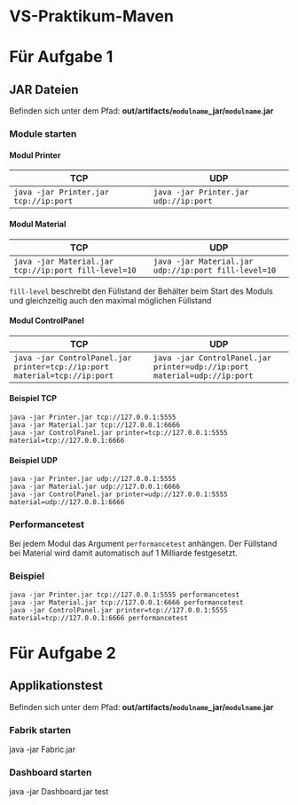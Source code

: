 # VS-Praktikum-Maven

# Für Aufgabe 1

## JAR Dateien

Befinden sich unter dem Pfad: **out/artifacts/`modulname`_jar/`modulname`.jar**

### Module starten

#### Modul Printer

| TCP  | UDP |
|---|---|
|```java -jar Printer.jar tcp://ip:port```|```java -jar Printer.jar udp://ip:port```|

#### Modul Material

| TCP  | UDP |
|---|---|
|```java -jar Material.jar tcp://ip:port fill-level=10```|```java -jar Material.jar udp://ip:port fill-level=10```|

`fill-level` beschreibt den Füllstand der Behälter beim Start des Moduls und gleichzeitig auch den maximal möglichen Füllstand

#### Modul ControlPanel

| TCP  | UDP |
|---|---|
|```java -jar ControlPanel.jar printer=tcp://ip:port material=tcp://ip:port```|```java -jar ControlPanel.jar printer=udp://ip:port material=udp://ip:port```|

#### Beispiel TCP

```
java -jar Printer.jar tcp://127.0.0.1:5555
java -jar Material.jar tcp://127.0.0.1:6666
java -jar ControlPanel.jar printer=tcp://127.0.0.1:5555 material=tcp://127.0.0.1:6666
```

#### Beispiel UDP

```
java -jar Printer.jar udp://127.0.0.1:5555
java -jar Material.jar udp://127.0.0.1:6666
java -jar ControlPanel.jar printer=udp://127.0.0.1:5555 material=udp://127.0.0.1:6666
```

### Performancetest

Bei jedem Modul das Argument `performancetest` anhängen.
Der Füllstand bei Material wird damit automatisch auf 1 Milliarde festgesetzt.

### Beispiel

```
java -jar Printer.jar tcp://127.0.0.1:5555 performancetest
java -jar Material.jar tcp://127.0.0.1:6666 performancetest
java -jar ControlPanel.jar printer=tcp://127.0.0.1:5555 material=tcp://127.0.0.1:6666 performancetest
```

# Für Aufgabe 2

## Applikationstest

Befinden sich unter dem Pfad: **out/artifacts/`modulname`_jar/`modulname`.jar**

### Fabrik starten
java -jar Fabric.jar

### Dashboard starten
java -jar Dashboard.jar test